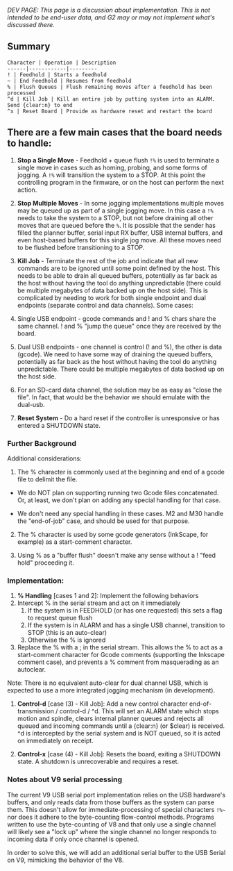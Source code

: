 _DEV PAGE: This page is a discussion about implementation._
_This is not intended to be end-user data, and G2 may or may not implement what's discussed there._

## Summary
	Character | Operation | Description
	------|------------|---------
	! | Feedhold | Starts a feedhold
	~ | End Feedhold | Resumes from feedhold
	% | Flush Queues | Flush remaining moves after a feedhold has been processed
	^d | Kill Job | Kill an entire job by putting system into an ALARM. Send {clear:n} to end
	^x | Reset Board | Provide as hardware reset and restart the board

## There are a few main cases that the board needs to handle:

1. **Stop a Single Move** - Feedhold + queue flush `!%` is used to terminate a single move in cases such as homing, probing, and some forms of jogging. A `!%` will transition the system to a STOP. At this point the controlling program in the firmware, or on the host can perform the next action.

1. **Stop Multiple Moves** - In some jogging implementations multiple moves may be queued up as part of a single jogging move. In this case a `!%` needs to take the system to a STOP, but not before draining all other moves that are queued before the `%`. It is possible that the sender has filled the planner buffer, serial input RX buffer, USB internal buffers, and even host-based buffers for this single jog move. All these moves need to be flushed before transitioning to a STOP.

1. **Kill Job** - Terminate the rest of the job and indicate that all new commands are to be ignored until some point defined by the host. This needs to be able to drain all queued buffers, potentially as far back as the host without having the tool do anything unpredictable (there could be multiple megabytes of data backed up on the host side). This is complicated by needing to work for both single endpoint and dual endpoints (separate control and data channels). Some cases:
  1. Single USB endpoint - gcode commands and ! and % chars share the same channel. ! and % "jump the queue" once they are received by the board.
  1. Dual USB endpoints - one channel is control (! and %), the other is data (gcode). We need to have some way of draining the queued buffers, potentially as far back as the host without having the tool do anything unpredictable. There could be multiple megabytes of data backed up on the host side.
  1. For an SD-card data channel, the solution may be as easy as "close the file". In fact, that would be the behavior we should emulate with the dual-usb.

1. **Reset System** - Do a hard reset if the controller is unresponsive or has entered a SHUTDOWN state.

### Further Background

Additional considerations:

1. The % character is commonly used at the beginning and end of a gcode file to delimit the file.

  * We do NOT plan on supporting running two Gcode files concatenated. Or, at least, we don't plan on adding any special handling for that case.

  * We don't need any special handling in these cases. M2 and M30 handle the "end-of-job" case, and should be used for that purpose.

2. The % character is used by some gcode generators (InkScape, for example) as a start-comment character.

3. Using % as a "buffer flush" doesn't make any sense without a ! "feed hold" proceeding it.

### Implementation:

1. **% Handling** [cases 1 and 2]: Implement the following behaviors
  1. Intercept % in the serial stream and act on it immediately
     1. If the system is in FEEDHOLD (or has one requested) this sets a flag to request queue flush
     1. If the system is in ALARM and has a single USB channel, transition to STOP (this is an auto-clear)
     1. Otherwise the % is ignored
  1. Replace the % with a ; in the serial stream. This allows the % to act as a start-comment character for Gcode comments (supporting the Inkscape comment case), and prevents a % comment from masquerading as an autoclear.

Note: There is no equivalent auto-clear for dual channel USB, which is expected to use a more integrated jogging mechanism (in development).

1. **Control-d** [case (3) - Kill Job]: Add a new control character end-of-transmission / control-d / ^d. This will set an ALARM state which stops motion and spindle, clears internal planner queues and rejects all queued and incoming commands until a {clear:n} (or $clear) is received. ^d is intercepted by the serial system and is NOT queued, so it is acted on immediately on receipt.

1. **Control-x** [case (4) - Kill Job]: Resets the board, exiting a SHUTDOWN state. A shutdown is unrecoverable and requires a reset.

### Notes about V9 serial processing

The current V9 USB serial port implementation relies on the USB hardware's buffers, and only reads data from those buffers as the system can parse them. This doesn't allow for immediate-processing of special characters `!%~` nor does it adhere to the byte-counting flow-control methods. Programs written to use the byte-counting of V8 and that only use a single channel will likely see a "lock up" where the single channel no longer responds to incoming data if only once channel is opened.

In order to solve this, we will add an additional serial buffer to the USB Serial on V9, mimicking the behavior of the V8.
